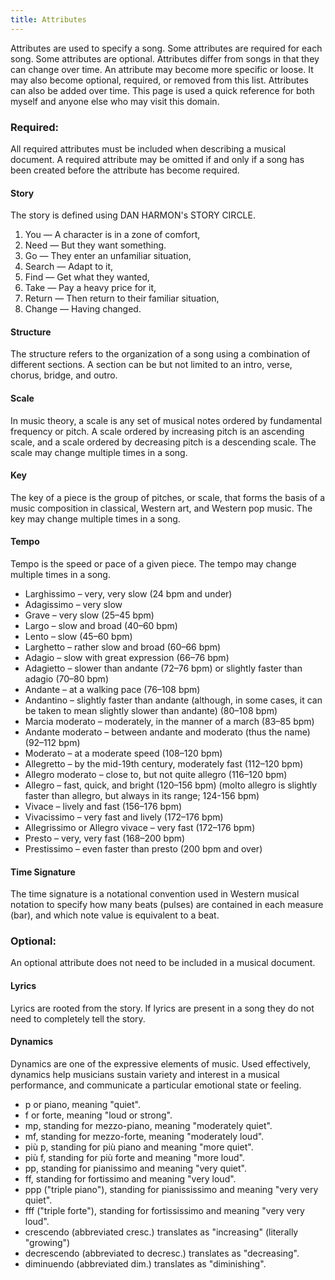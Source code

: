 ```yaml
---
title: Attributes
---
```


Attributes are used to specify a song. Some attributes are required for each song. Some attributes are optional. Attributes differ from songs in that they can change over time. An attribute may become more specific or loose. It may also become optional, required, or removed from this list. Attributes can also be added over time. This page is used a quick reference for both myself and anyone else who may visit this domain.

### Required: 
All required attributes must be included when describing a musical document. A required attribute may be omitted if and only if a song has been created before the attribute has become required.

#### Story
The story is defined using DAN HARMON's STORY CIRCLE.
1. You — A character is in a zone of comfort,
2. Need — But they want something.
3. Go — They enter an unfamiliar situation,
4. Search — Adapt to it,
5. Find — Get what they wanted, 
6. Take — Pay a heavy price for it, 
7. Return — Then return to their familiar situation, 
8. Change — Having changed.

#### Structure
The structure refers to the organization of a song using a combination of different sections. A section can be but not limited to an intro, verse, chorus, bridge, and outro.

#### Scale
In music theory, a scale is any set of musical notes ordered by fundamental frequency or pitch. A scale ordered by increasing pitch is an ascending scale, and a scale ordered by decreasing pitch is a descending scale. The scale may change multiple times in a song.

#### Key
The key of a piece is the group of pitches, or scale, that forms the basis of a music composition in classical, Western art, and Western pop music. The key may change multiple times in a song.

#### Tempo
Tempo is the speed or pace of a given piece. The tempo may change multiple times in a song.

* Larghissimo – very, very slow (24 bpm and under)
* Adagissimo – very slow
* Grave – very slow (25–45 bpm)
* Largo – slow and broad (40–60 bpm)
* Lento – slow (45–60 bpm)
* Larghetto – rather slow and broad (60–66 bpm)
* Adagio – slow with great expression (66–76 bpm)
* Adagietto – slower than andante (72–76 bpm) or slightly faster than adagio (70–80 bpm)
* Andante – at a walking pace (76–108 bpm)
* Andantino – slightly faster than andante (although, in some cases, it can be taken to mean slightly slower than andante) (80–108 bpm)
* Marcia moderato – moderately, in the manner of a march (83–85 bpm)
* Andante moderato – between andante and moderato (thus the name) (92–112 bpm)
* Moderato – at a moderate speed (108–120 bpm)
* Allegretto – by the mid-19th century, moderately fast (112–120 bpm)
* Allegro moderato – close to, but not quite allegro (116–120 bpm)
* Allegro – fast, quick, and bright (120–156 bpm) (molto allegro is slightly faster than allegro, but always in its range; 124-156 bpm)
* Vivace – lively and fast (156–176 bpm)
* Vivacissimo – very fast and lively (172–176 bpm)
* Allegrissimo or Allegro vivace – very fast (172–176 bpm)
* Presto – very, very fast (168–200 bpm)
* Prestissimo – even faster than presto (200 bpm and over)

#### Time Signature
The time signature is a notational convention used in Western musical notation to specify how many beats (pulses) are contained in each measure (bar), and which note value is equivalent to a beat.

### Optional: 
An optional attribute does not need to be included in a musical document.

#### Lyrics
Lyrics are rooted from the story. If lyrics are present in a song they do not need to completely tell the story.

#### Dynamics
Dynamics are one of the expressive elements of music. Used effectively, dynamics help musicians sustain variety and interest in a musical performance, and communicate a particular emotional state or feeling.
* p or piano, meaning "quiet".
* f or forte, meaning "loud or strong".
* mp, standing for mezzo-piano, meaning "moderately quiet".
* mf, standing for mezzo-forte, meaning "moderately loud".
* più p, standing for più piano and meaning "more quiet".
* più f, standing for più forte and meaning "more loud".
* pp, standing for pianissimo and meaning "very quiet".
* ff, standing for fortissimo and meaning "very loud".
* ppp ("triple piano"), standing for pianississimo and meaning "very very quiet".
* fff ("triple forte"), standing for fortississimo and meaning "very very loud".
* crescendo (abbreviated cresc.) translates as "increasing" (literally "growing")
* decrescendo (abbreviated to decresc.) translates as "decreasing".
* diminuendo (abbreviated dim.) translates as "diminishing".

